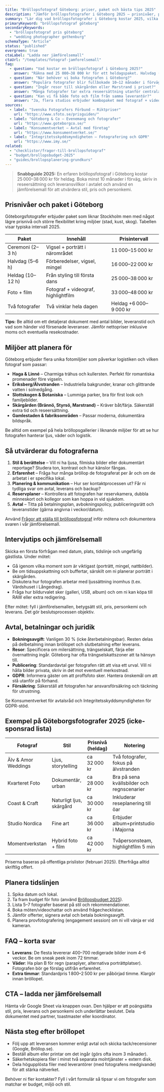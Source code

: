 ```yaml
---
title: "Bröllopsfotograf Göteborg: priser, paket och bästa tips 2025"
description: "Jämför bröllopsfotografer i Göteborg 2025 – prisnivåer, paket och checklistor för att boka rätt fotograf."
summary: "Lär dig vad bröllopsfotografer i Göteborg kostar 2025, vilka paket som finns och hur du jämför stil, avtal och leverans."
primaryKeyword: "bröllopsfotograf göteborg"
secondaryKeywords:
  - "bröllopsfotograf pris göteborg"
  - "wedding photographer gothenburg"
schemaType: "Article"
status: "published"
evergreen: true
ctaLabel: "Ladda ner jämförelsemall"
ctaUrl: "/templates/fotograf-jamforelsemall"
faq:
  - question: "Vad kostar en bröllopsfotograf i Göteborg 2025?"
    answer: "Räkna med 25 000–38 000 kr för ett heldagspaket. Halvdag (5–6 timmar) ligger oftast mellan 16 000 och 22 000 kr, medan kortare ceremonipaket börjar kring 11 000 kr."
  - question: "När behöver vi boka fotografen i Göteborg?"
    answer: "Populära fotografer blir fullbokade 10–12 månader i förväg, särskilt för datum i maj–september. Kontakta kandidater direkt när lokal och datum är spikade."
  - question: "Ingår resor till skärgården eller Marstrand i priset?"
    answer: "Många fotografer tar extra reseersättning utanför centrala Göteborg. Säkerställ i avtalet vad som ingår för bil, färja eller övernattning."
  - question: "Kan vi få både foto och film från samma leverantör?"
    answer: "Ja, flera studios erbjuder kombopaket med fotograf + videograf. Priset ökar vanligen med 8 000–12 000 kr beroende på omfattning och redigering."
sources:
  - label: "Svenska Fotografers Förbund – Riktpriser"
    url: "https://www.sfoto.se/prisguiden/"
  - label: "Göteborg & Co – Evenemang och fotografer"
    url: "https://www.goteborgco.se/"
  - label: "Konsumentverket – Avtal med företag"
    url: "https://www.konsumentverket.se/"
  - label: "Integritetsskyddsmyndigheten – Fotografering och GDPR"
    url: "https://www.imy.se/"
related:
  - "checklistor/fragor-till-brollopsfotograf"
  - "budget/brollopsbudget-2025"
  - "guides/brollopsplanering-grundkurs"
---
```


> **Snabbguide 2025:** En erfaren bröllopsfotograf i Göteborg kostar 25 000–38 000 kr för heldag. Boka minst 10 månader i förväg, skriv in reseersättning och leveransvillkor i avtalet och använd en jämförelsemall för att utvärdera stil, pris och personkemi.

## Prisnivåer och paket i Göteborg

Göteborgsfotografer erbjuder paket som liknar Stockholm men med något lägre prisnivå och större flexibilitet kring miljöer (stad, kust, skog). Tabellen visar typiska intervall 2025.

| Paket            | Innehåll                            | Prisintervall          |
| ---------------- | ----------------------------------- | ---------------------- |
| Ceremoni (2–3 h) | Vigsel + porträtt i närområdet      | 11 000–15 000 kr       |
| Halvdag (5–6 h)  | Förberedelser, vigsel, mingel       | 16 000–22 000 kr       |
| Heldag (10–12 h) | Från styling till första dans       | 25 000–38 000 kr       |
| Foto + film      | Fotograf + videograf, highlightfilm | 33 000–48 000 kr       |
| Två fotografer   | Två vinklar hela dagen              | Heldag +6 000–9 000 kr |

**Tips:** Be alltid om ett detaljerat dokument med antal bilder, leveranstid och vad som händer vid försenade leveranser. Jämför nettopriser inklusive moms och eventuella resekostnader.

## Miljöer att planera för

Göteborg erbjuder flera unika fotomiljöer som påverkar logistiken och vilken fotograf som passar:

- **Haga & Linné** – Charmiga trähus och kullersten. Perfekt för romantiska promenader före vigseln.
- **Eriksberg/Älvstranden** – Industriella bakgrunder, kranar och glittrande vatten i solnedgång.
- **Slottskogen & Botaniska** – Lummiga parker, bra för first look och familjebilder.
- **Skärgården (Brännö, Styrsö, Marstrand)** – Kräver båt/färja. Säkerställ extra tid och reseersättning.
- **Gamlestaden & fabriksområden** – Passar moderna, dokumentära bildspråk.

Be alltid om exempel på hela bröllopsgallerier i liknande miljöer för att se hur fotografen hanterar ljus, väder och logistik.

## Så utvärderar du fotograferna

1. **Stil & berättelse** – Vill ni ha ljusa, filmiska bilder eller dokumentärt reportage? Studera ton, kontrast och hur känslor fångas.
2. **Erfarenhet** – Fråga hur många bröllop de fotograferat per år och om de arbetat i er specifika lokal.
3. **Planering & kommunikation** – Hur ser kontaktprocessen ut? Får ni tydliga svar om avtal, leverans och backup?
4. **Reservplaner** – Kontrollera att fotografen har reservkamera, dubbla minneskort och kollegor som kan hoppa in vid sjukdom.
5. **Avtal** – Titta på betalningsplan, avbokningspolicy, publiceringsrätt och leveranstider (gärna angivna i veckor/datum).

Använd [Frågor att ställa till bröllopsfotograf](/checklistor/fragor-till-brollopsfotograf/) inför mötena och dokumentera svaren i vår jämförelsemall.

## Intervjutips och jämförelsemall

Skicka en första förfrågan med datum, plats, tidslinje och ungefärlig gästlista. Under mötet:

- Gå igenom vilka moment som är viktigast (porträtt, mingel, nattbilder).
- Be om tidsuppskattning och buffertar, särskilt om ni planerar porträtt i skärgården.
- Diskutera hur fotografen arbetar med ljussättning inomhus (t.ex. Värdshuset i Långedrag).
- Fråga hur bildurvalet sker (galleri, USB, album) och om ni kan köpa till RAW eller extra redigering.

Efter mötet: fyll i jämförelsemallen, betygsätt stil, pris, personkemi och leverans. Det gör beslutsprocessen objektiv.

## Avtal, betalningar och juridik

- **Bokningsavgift**: Vanligen 30 % (icke återbetalningsbar). Resten delas på delbetalning innan bröllopet och slutbetalning efter leverans.
- **Resor**: Specificera om milersättning, trängselskatt, färja eller övernattning ingår. Göteborg har ofta trängselskattszoner att ta hänsyn till.
- **Publicering**: Standardavtal ger fotografen rätt att visa ett urval. Vill ni hålla bilder privata, skriv in det mot eventuell merkostnad.
- **GDPR**: Informera gäster om att proffsfoto sker. Hantera önskemål om att stå utanför på förhand.
- **Försäkring**: Säkerställ att fotografen har ansvarsförsäkring och täckning för utrustning.

Se Konsumentverket för avtalsråd och Integritetsskyddsmyndigheten för GDPR-stöd.

## Exempel på Göteborgsfotografer 2025 (icke-sponsrad lista)

| Fotograf            | Stil                     | Prisnivå (heldag) | Notering                                   |
| ------------------- | ------------------------ | ----------------- | ------------------------------------------ |
| Älv & Amor Weddings | Ljus, storytelling       | ca 32 000 kr      | Två fotografer, fokus på älvstranden       |
| Kvarteret Foto      | Dokumentär, urban        | ca 28 000 kr      | Bra på sena kvällsbilder och regnscenarier |
| Coast & Craft       | Naturligt ljus, skärgård | ca 30 000 kr      | Inkluderar reseplanering till öar          |
| Studio Nordica      | Fine art                 | ca 36 000 kr      | Erbjuder album+printstudio i Majorna       |
| Momentverkstan      | Hybrid foto + film       | ca 42 000 kr      | Tvåpersonsteam, highlightfilm 5 min        |

Priserna baseras på offentliga prislistor (februari 2025). Efterfråga alltid skriftlig offert.

## Planera tidslinjen

1. Spika datum och lokal.
2. Ta fram budget för foto (använd [Bröllopsbudget 2025](/budget/brollopsbudget-2025/)).
3. Lista 5–7 fotografer baserat på stil och rekommendationer.
4. Boka möten/videochattar och använd frågechecklistan.
5. Jämför offerter, signera avtal och betala bokningsavgift.
6. Planera provfotografering (engagement session) om ni vill vänja er vid kameran.

## FAQ – korta svar

- **Leverans**: De flesta levererar 400–700 redigerade bilder inom 4–6 veckor. Be om sneak peek inom 72 timmar.
- **Väder**: Ha plan B för regn (paraplyer, alternativa porträttplatser). Fotografen bör ge förslag utifrån erfarenhet.
- **Extra timmar**: Standardpris 1 800–2 500 kr per påbörjad timme. Klargör innan bröllopet.

## CTA – ladda ner jämförelsemall

Hämta vår Google Sheet via knappen ovan. Den hjälper er att poängsätta stil, pris, leverans och personkemi och underlättar beslutet. Dela dokumentet med partner, toastmaster eller koordinator.

## Nästa steg efter bröllopet

- Följ upp att leveransen kommer enligt avtal och skicka tack/recensioner (Google, Bröllop.se).
- Beställ album eller printar om det ingår (görs ofta inom 3 månader).
- Säkerhetskopiera filer i minst två separata molntjänster + extern disk.
- Dela högupplösta filer med leverantörer (med fotografens medgivande) för att stärka nätverket.

Behöver ni fler kontakter? Fyll i vårt formulär så tipsar vi om fotografer som matchar er budget, miljö och stil.
